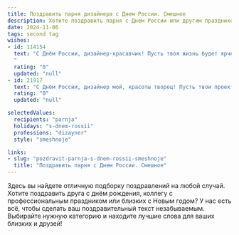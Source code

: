 ```yaml
---
title: Поздравить парня дизайнера с Днем России. Смешное
description: Хотите поздравить парня с Днем России или другим праздником? Наш ИИ создаст незабываемое поздравление, а вы обязательно выделитесь среди других.  
date: 2024-11-06
tags: second tag
wishes:
- id: 114154
  text: "С Днём России, дизайнер-красавчик! Пусть твоя жизнь будет ярче, чем самая сочная палитра, а креатив бьет ключом, как фонтан из шампанского (только покрепче, чем «Советское»).  Надеюсь, сегодня ты не застрянешь в дедлайне, а будешь наслаждаться праздником!  Пусть все твои проекты будут шедеврами, а клиенты —  в восторге!  Ура!
  "
  rating: "0"
  updated: "null"
- id: 21917
  text: "С Днём России, дизайнер мой, красоты творец! Пусть твои проекты будут такими же яркими, как флаг наш, и такими же креативными, как наша история! Пусть каждый твой клиент чувствует себя победителем, словно на параде Победы! И помни, что даже если ты забыл праздник, твои работы всегда в цвете, как наша Родина-мать! Счастья, здоровья и вдохновения в новом году!"
  rating: "0"
  updated: "null"

selectedValues:
  recipients: "parnja"
  holidays: "s-dnem-rossii"
  professions: "dizayner"
  style: "smeshnoje"

links:
- slug: "pozdravit-parnja-s-dnem-rossii-smeshnoje"
  title: "Поздравить парня с Днем России. Смешное"
---
```


Здесь вы найдете отличную подборку поздравлений на любой случай.
Хотите поздравить друга с днём рождения, коллегу с профессиональным праздником или близких с Новым годом? У нас есть всё, чтобы сделать ваш поздравительный текст незабываемым. Выбирайте нужную категорию и находите лучшие слова для ваших близких и друзей!
